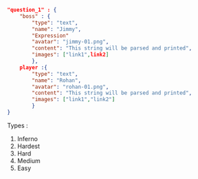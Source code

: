```JSON
"question_1" : {
	"boss" : {
		"type": "text", 
		"name": "Jimmy", 
		"Expression"
		"avatar": "jimmy-01.png",
		"content": "This string will be parsed and printed",
		"images": ["link1",link2]
		},
	player :{
		"type": "text", 
		"name": "Rohan", 
		"avatar": "rohan-01.png",
		"content": "This string will be parsed and printed",
		"images": ["link1","link2"]
		}
}
```

Types : 
1. Inferno
2. Hardest
3. Hard
4. Medium
5. Easy
